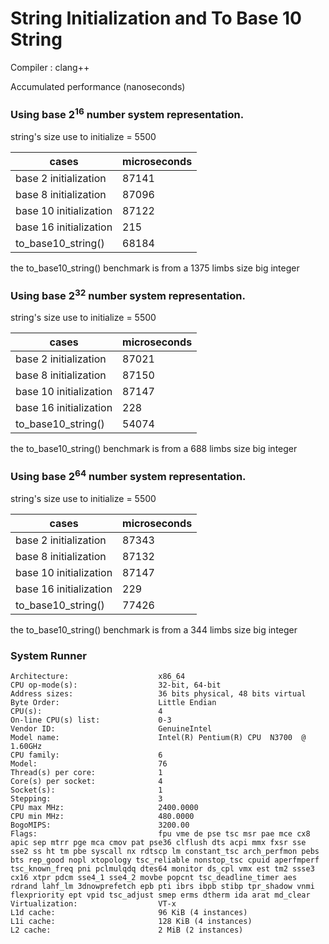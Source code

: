 # String Initialization and To Base 10 String

Compiler : clang++

Accumulated performance (nanoseconds)

### Using base 2<sup>16</sup> number system representation.

string's size use to initialize = 5500

| cases | microseconds |
| ----- | ----------- |
| base 2 initialization | 87141 |
| base 8 initialization | 87096 |
| base 10 initialization | 87122 |
| base 16 initialization | 215 |
| to_base10_string() | 68184 |

the to_base10_string() benchmark is from a 1375 limbs size big integer

### Using base 2<sup>32</sup> number system representation.

string's size use to initialize = 5500

| cases | microseconds |
| ----- | ----------- |
| base 2 initialization | 87021 |
| base 8 initialization | 87150 |
| base 10 initialization | 87147 |
| base 16 initialization | 228 |
| to_base10_string() | 54074 |

the to_base10_string() benchmark is from a 688 limbs size big integer

### Using base 2<sup>64</sup> number system representation.

string's size use to initialize = 5500

| cases | microseconds |
| ----- | ----------- |
| base 2 initialization | 87343 |
| base 8 initialization | 87132 |
| base 10 initialization | 87147 |
| base 16 initialization | 229 |
| to_base10_string() | 77426 |

the to_base10_string() benchmark is from a 344 limbs size big integer


### System Runner

```
Architecture:                    x86_64
CPU op-mode(s):                  32-bit, 64-bit
Address sizes:                   36 bits physical, 48 bits virtual
Byte Order:                      Little Endian
CPU(s):                          4
On-line CPU(s) list:             0-3
Vendor ID:                       GenuineIntel
Model name:                      Intel(R) Pentium(R) CPU  N3700  @ 1.60GHz
CPU family:                      6
Model:                           76
Thread(s) per core:              1
Core(s) per socket:              4
Socket(s):                       1
Stepping:                        3
CPU max MHz:                     2400.0000
CPU min MHz:                     480.0000
BogoMIPS:                        3200.00
Flags:                           fpu vme de pse tsc msr pae mce cx8 apic sep mtrr pge mca cmov pat pse36 clflush dts acpi mmx fxsr sse sse2 ss ht tm pbe syscall nx rdtscp lm constant_tsc arch_perfmon pebs bts rep_good nopl xtopology tsc_reliable nonstop_tsc cpuid aperfmperf tsc_known_freq pni pclmulqdq dtes64 monitor ds_cpl vmx est tm2 ssse3 cx16 xtpr pdcm sse4_1 sse4_2 movbe popcnt tsc_deadline_timer aes rdrand lahf_lm 3dnowprefetch epb pti ibrs ibpb stibp tpr_shadow vnmi flexpriority ept vpid tsc_adjust smep erms dtherm ida arat md_clear
Virtualization:                  VT-x
L1d cache:                       96 KiB (4 instances)
L1i cache:                       128 KiB (4 instances)
L2 cache:                        2 MiB (2 instances)
```

